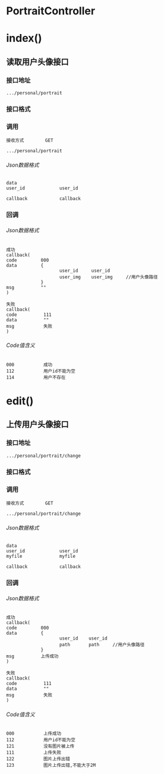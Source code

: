 # PortraitController #
# index() #
## 读取用户头像接口


### 接口地址


```
.../personal/portrait
```

### 接口格式

### 调用

```
接收方式        GET
```

```
.../personal/portrait
```

###### Json数据格式
```
data
user_id             user_id

callback            callback
```

### 回调
###### Json数据格式

```
成功
callback(
code         000
data         {
                    user_id     user_id
                    user_img    user_img     //用户头像路径
             }
msg          ""
)
```

```
失败
callback(
code          111
data          ""
msg           失败
)
```

###### Code值含义

```
000           成功
112           用户id不能为空
114           用户不存在
```
# edit() #
## 上传用户头像接口


### 接口地址


```
.../personal/portrait/change
```

### 接口格式

### 调用

```
接收方式        GET
```

```
.../personal/portrait/change
```

###### Json数据格式
```
data
user_id             user_id
myfile              myfile

callback            callback
```

### 回调
###### Json数据格式

```
成功
callback(
code         000
data         {
                    user_id    user_id  
                    path       path     //用户头像路径
             }
msg          上传成功
)
```

```
失败
callback(
code          111
data          ""
msg           失败
)
```

###### Code值含义

```
000           上传成功
112           用户id不能为空
121           没有图片被上传
111           上传失败
122           图片上传出错
123           图片上传出错,不能大于2M
```